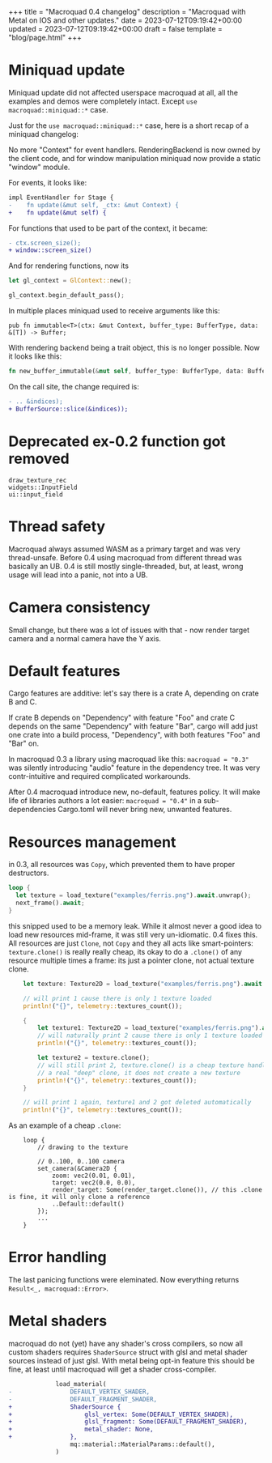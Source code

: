 +++
title = "Macroquad 0.4 changelog"
description = "Macroquad with Metal on IOS and other updates."
date = 2023-07-12T09:19:42+00:00
updated = 2023-07-12T09:19:42+00:00
draft = false
template = "blog/page.html"
+++

# Miniquad update

Miniquad update did not affected userspace macroquad at all, all the examples and demos were completely intact. Except `use macroquad::miniquad::*` case.

Just for the `use macroquad::miniquad::*` case, here is a short recap of a miniquad changelog:

No more "Context" for event handlers.
RenderingBackend is now owned by the client code, and for window manipulation miniquad now provide a static "window" module.

For events, it looks like:
```diff
impl EventHandler for Stage {
-    fn update(&mut self, _ctx: &mut Context) {
+    fn update(&mut self) {
```

For functions that used to be part of the context, it became:
```diff
- ctx.screen_size();
+ window::screen_size()
```

And for rendering functions, now its 
```rust
let gl_context = GlContext::new();

gl_context.begin_default_pass();
```

In multiple places miniquad used to receive arguments like this: 
```
pub fn immutable<T>(ctx: &mut Context, buffer_type: BufferType, data: &[T]) -> Buffer;
```
With rendering backend being a trait object, this is no longer possible. 
Now it looks like this: 
```rust
fn new_buffer_immutable(&mut self, buffer_type: BufferType, data: BufferSource) -> BufferId;
```

On the call site, the change required is:
```diff
- .. &indices);
+ BufferSource::slice(&indices));
```

# Deprecated ex-0.2 function got removed

`draw_texture_rec`  
`widgets::InputField`  
`ui::input_field`  

# Thread safety

Macroquad always assumed WASM as a primary target and was very thread-unsafe. Before 0.4 using macroquad from different thread was basically an UB. 0.4 is still mostly single-threaded, but, at least, wrong usage will lead into a panic, not into a UB.

# Camera consistency

Small change, but there was a lot of issues with that - now render target camera and a normal camera have the Y axis.

# Default features

Cargo features are additive: let's say there is a crate A, depending on crate B and C.

If crate B depends on "Dependency" with feature "Foo" and crate C depends on the same "Dependency" with feature "Bar", cargo will add just one crate into a build process, "Dependency", with both features "Foo" and "Bar" on.

In macroquad 0.3 a library using macroquad like this: `macroquad = "0.3"` was silently introducing "audio" feature in the dependency tree. It was very contr-intuitive and required complicated workarounds.

After 0.4 macroquad introduce new, no-default, features policy. It will make life of libraries authors a lot easier: `macroquad = "0.4"` in a sub-dependencies Cargo.toml will never bring new, unwanted features.

# Resources management

in 0.3, all resources was `Copy`, which prevented them to have proper destructors.

```rust
loop {
  let texture = load_texture("examples/ferris.png").await.unwrap();
  next_frame().await;
}
```
this snipped used to be a memory leak. While it almost never a good idea to load new resources mid-frame, it was still very un-idiomatic.
0.4 fixes this. All resources are just `Clone`, not `Copy` and they all acts like smart-pointers: `texture.clone()` is really really cheap, its okay to do a `.clone()` of any resource multiple times a frame: its just a pointer clone, not actual texture clone.

```rust
    let texture: Texture2D = load_texture("examples/ferris.png").await.unwrap();

    // will print 1 cause there is only 1 texture loaded
    println!("{}", telemetry::textures_count());

    {
        let texture1: Texture2D = load_texture("examples/ferris.png").await.unwrap();
        // will naturally print 2 cause there is only 1 texture loaded
        println!("{}", telemetry::textures_count());

        let texture2 = texture.clone();
        // will still print 2, texture.clone() is a cheap texture handle clone, not
        // a real "deep" clone, it does not create a new texture
        println!("{}", telemetry::textures_count());
    }

    // will print 1 again, texture1 and 2 got deleted automatically
    println!("{}", telemetry::textures_count());
```

As an example of a cheap `.clone`: 

```
    loop {
        // drawing to the texture

        // 0..100, 0..100 camera
        set_camera(&Camera2D {
            zoom: vec2(0.01, 0.01),
            target: vec2(0.0, 0.0),
            render_target: Some(render_target.clone()), // this .clone is fine, it will only clone a reference
            ..Default::default()
        });
        ...
    }
```

# Error handling

The last panicing functions were eleminated. Now everything returns `Result<_, macroquad::Error>`.

# Metal shaders

macroquad do not (yet) have any shader's cross compilers, so now all custom shaders requires `ShaderSource` struct with glsl and metal shader sources instead of just glsl.
With metal being opt-in feature this should be fine, at least until macroquad will get a shader cross-compiler.

```diff
             load_material(
-                DEFAULT_VERTEX_SHADER,
-                DEFAULT_FRAGMENT_SHADER,
+                ShaderSource {
+                    glsl_vertex: Some(DEFAULT_VERTEX_SHADER),
+                    glsl_fragment: Some(DEFAULT_FRAGMENT_SHADER),
+                    metal_shader: None,
+                },
                 mq::material::MaterialParams::default(),
             )
```

